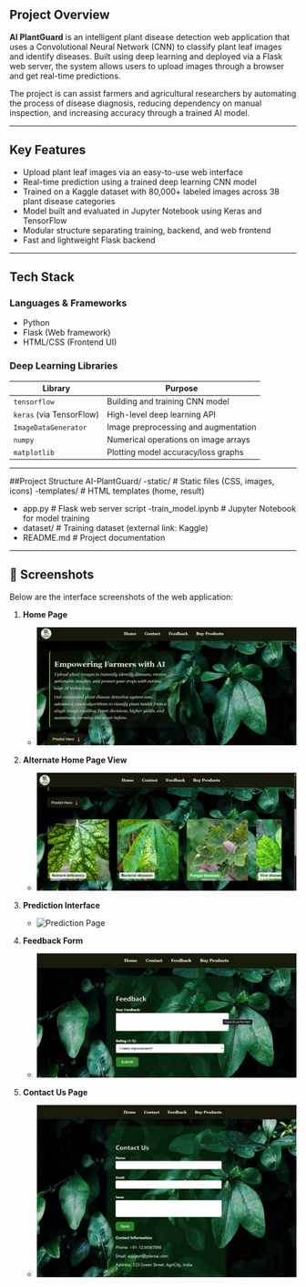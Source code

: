 ##  Project Overview

**AI PlantGuard** is an intelligent plant disease detection web application that uses a Convolutional Neural Network (CNN) to classify plant leaf images and identify diseases. Built using deep learning and deployed via a Flask web server, the system allows users to upload images through a browser and get real-time predictions.

The project is can assist farmers and agricultural researchers by automating the process of disease diagnosis, reducing dependency on manual inspection, and increasing accuracy through a trained AI model.

---

##  Key Features

-  Upload plant leaf images via an easy-to-use web interface
-  Real-time prediction using a trained deep learning CNN model
-  Trained on a Kaggle dataset with 80,000+ labeled images across 38 plant disease categories
-  Model built and evaluated in Jupyter Notebook using Keras and TensorFlow
-  Modular structure separating training, backend, and web frontend
-  Fast and lightweight Flask backend

---

##  Tech Stack

###  Languages & Frameworks
- Python 
- Flask (Web framework)
- HTML/CSS (Frontend UI)

###  Deep Learning Libraries
| Library | Purpose |
|--------|---------|
| `tensorflow` | Building and training CNN model |
| `keras` (via TensorFlow) | High-level deep learning API |
| `ImageDataGenerator` | Image preprocessing and augmentation |
| `numpy` | Numerical operations on image arrays |
| `matplotlib` | Plotting model accuracy/loss graphs |
---

##Project Structure
AI-PlantGuard/
-static/                # Static files (CSS, images, icons)
-templates/             # HTML templates (home, result)
- app.py                 # Flask web server script
-train_model.ipynb      # Jupyter Notebook for model training
- dataset/               # Training dataset (external link: Kaggle)
- README.md              # Project documentation

----
## 📸 Screenshots

Below are the interface screenshots of the web application:

1. **Home Page**
   - ![Home Page](static/home_page.png)

2. **Alternate Home Page View**
   - ![Home Page 1](static/home_page_1.png)

3. **Prediction Interface**
   - ![Prediction Page](static/prediction.png)

4. **Feedback Form**
   - ![Feedback Page](static/feedback.png)

5. **Contact Us Page**
   - ![Contact Us](static/Contact-Us%20.png)

